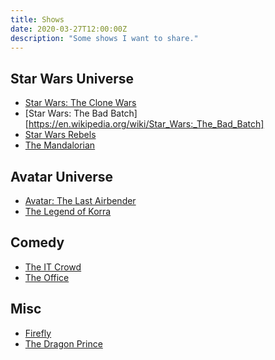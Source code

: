 ```yaml
---
title: Shows
date: 2020-03-27T12:00:00Z
description: "Some shows I want to share."
---
```


## Star Wars Universe
- [Star Wars: The Clone Wars](https://en.wikipedia.org/wiki/Star_Wars:_The_Clone_Wars_(2008_TV_series))
- [Star Wars: The Bad Batch][https://en.wikipedia.org/wiki/Star_Wars:_The_Bad_Batch]
- [Star Wars Rebels](https://en.wikipedia.org/wiki/Star_Wars_Rebels)
- [The Mandalorian](https://en.wikipedia.org/wiki/The_Mandalorian)

## Avatar Universe
- [Avatar: The Last Airbender](https://en.wikipedia.org/wiki/Avatar:_The_Last_Airbender)
- [The Legend of Korra](https://en.wikipedia.org/wiki/The_Legend_of_Korra)

## Comedy
- [The IT Crowd](https://en.wikipedia.org/wiki/The_IT_Crowd)
- [The Office](https://en.wikipedia.org/wiki/The_Office_(American_TV_series))

## Misc
- [Firefly](https://en.wikipedia.org/wiki/Firefly_(TV_series))
- [The Dragon Prince](https://en.wikipedia.org/wiki/The_Dragon_Prince)
